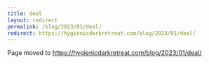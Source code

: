 ```yaml
---
title: deal
layout: redirect
permalink: /blog/2023/01/deal/
redirect: https://hygienicdarkretreat.com/blog/2023/01/deal/
---
```


Page moved to <https://hygienicdarkretreat.com/blog/2023/01/deal/>

